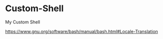 # Custom-Shell

My Custom Shell

https://www.gnu.org/software/bash/manual/bash.html#Locale-Translation
